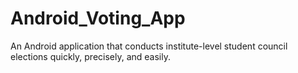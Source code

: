 # Android_Voting_App
An Android application that conducts institute-level student council elections quickly, precisely, and easily.
